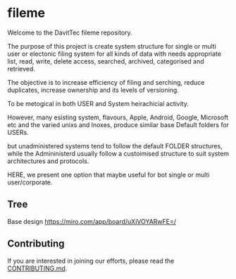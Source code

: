 # fileme



Welcome to the DavitTec fileme repository.

The purpose of this project is create system structure for single or multi user or electonic filing system for 
all kinds of data with needs appropriate list, read, write, delete access, searched, archived, categorised and retrieved.

The objective is to increase efficiency of filing and serching, reduce duplicates, increase ownership and its levels of versioning.

To be metogical in both USER and System heirachicial activity. 

However, many esisting system, flavours, Apple, Android, Google, Microsoft etc and the varied unixs and lnoxes, 
produce similar base Default folders for USERs. 

but unadministered systems tend to follow the default FOLDER structures, while the Admininisterd usually follow a custoimised structure 
to suit system architectures and protocols.   

HERE, we present one option that maybe useful for bot single or multi user/corporate. 

## Tree


Base design
https://miro.com/app/board/uXjVOYARwFE=/

## Contributing

If you are interested in joining our efforts, please read the [CONTRIBUTING.md](CONTRIBUTING.md).
